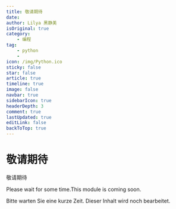 ```yaml
---
title: 敬请期待
date: 
author: Lilya 黑静美
isOriginal: true
category: 
    - 编程
tag:
    - python
    - 
icon: /img/Python.ico
sticky: false
star: false
article: true
timeline: true
image: false
navbar: true
sidebarIcon: true
headerDepth: 3
comment: true
lastUpdated: true
editLink: false
backToTop: true
---
```


# 敬请期待



敬请期待

Please wait for some time.This module is coming soon. 

Bitte warten Sie eine kurze Zeit. Dieser Inhalt wird noch bearbeitet.
